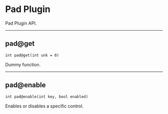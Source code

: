 # Pad Plugin

Pad Plugin API.

---

## pad@get

`int pad@get(int unk = 0)`

Dummy function.

---

## pad@enable

`int pad@enable(int key, bool enabled)`

Enables or disables a specific control.